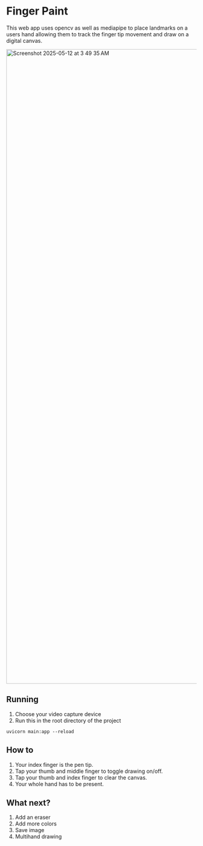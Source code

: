 # Finger Paint

This web app uses opencv as well as mediapipe to place landmarks on a users hand allowing them to track the finger tip movement and draw on a digital canvas.

<img width="1680" alt="Screenshot 2025-05-12 at 3 49 35 AM" src="https://github.com/user-attachments/assets/865e9ea0-911f-4688-a73a-9a16de9611bc" />

## Running
1. Choose your video capture device
2. Run this in the root directory of the project
```
uvicorn main:app --reload
```

## How to

1. Your index finger is the pen tip.
2. Tap your thumb and middle finger to toggle drawing on/off.
3. Tap your thumb and index finger to clear the canvas.
4. Your whole hand has to be present.

## What next?
1. Add an eraser
2. Add more colors
3. Save image
4. Multihand drawing

